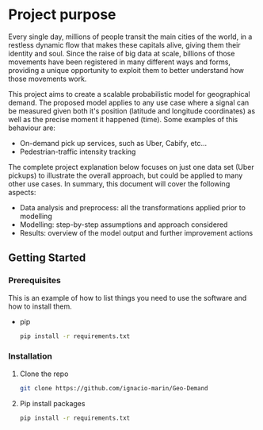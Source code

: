 # Project purpose

Every single day, millions of people transit the main cities of the world, in a restless dynamic flow that makes these capitals alive, giving them their identity and soul. Since the raise of big data at scale, billions of those movements have been registered in many different ways and forms, providing a unique opportunity to exploit them to better understand how those movements work.

This project aims to create a scalable probabilistic model for geographical demand. The proposed model applies to any use case where a signal can be measured given both it's position (latitude and longitude coordinates) as well as the precise moment it happened (time). Some examples of this behaviour are:

- On-demand pick up services, such as Uber, Cabify, etc...
- Pedestrian-traffic intensity tracking

The complete project explanation below focuses on just one data set (Uber pickups) to illustrate the overall approach, but could be applied to many other use cases. In summary, this document will cover the following aspects:

- Data analysis and preprocess: all the transformations applied prior to modelling
- Modelling: step-by-step assumptions and approach considered
- Results: overview of the model output and further improvement actions
<!-- ABOUT THE PROJECT -->


<!-- GETTING STARTED -->
## Getting Started
### Prerequisites

This is an example of how to list things you need to use the software and how to install them.
* pip
  ```sh
  pip install -r requirements.txt
  ```

### Installation

1. Clone the repo
   ```sh
   git clone https://github.com/ignacio-marin/Geo-Demand
   ```
2. Pip install packages
   ```sh
   pip install -r requirements.txt
   ```
